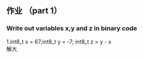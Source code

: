## 作业 （part 1）
### Write out variables x,y and z in binary code
1.int8_t x = 67;int8_t y = -7; int8_t z = y - x  
解大
